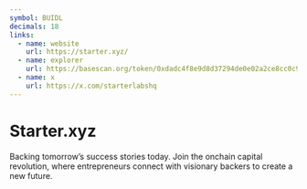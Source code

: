 ```yaml
---
symbol: BUIDL
decimals: 18
links:
  - name: website
    url: https://starter.xyz/
  - name: explorer
    url: https://basescan.org/token/0xdadc4f8e9d8d37294de0e02a2ce8cc0c90a4f6c2
  - name: x
    url: https://x.com/starterlabshq
---
```


# Starter.xyz

Backing tomorrow’s success stories today. Join the onchain capital revolution, where entrepreneurs connect with visionary backers to create a new future.
